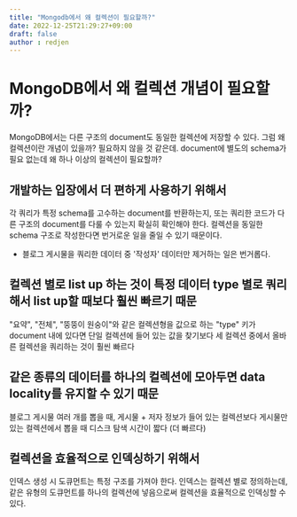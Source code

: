 ```yaml
---
title: "Mongodb에서 왜 컬렉션이 필요할까?"
date: 2022-12-25T21:29:27+09:00
draft: false
author : redjen
---
```


# MongoDB에서 왜 컬렉션 개념이 필요할까? 

MongoDB에서는 다른 구조의 document도 동일한 컬렉션에 저장할 수 있다.
그럼 왜 컬렉션이란 개념이 있을까? 필요하지 않을 것 같은데.
document에 별도의 schema가 필요 없는데 왜 하나 이상의 컬렉션이 필요할까?

## 개발하는 입장에서 더 편하게 사용하기 위해서

각 쿼리가 특정 schema를 고수하는 document를 반환하는지,
또는 쿼리한 코드가 다른 구조의 document를 다룰 수 있는지 확실히 확인해야 한다.
컬렉션을 동일한 schema 구조로 작성한다면 번거로운 일을 줄일 수 있기 때문이다.
- 블로그 게시물을 쿼리한 데이터 중 '작성자' 데이터만 제거하는 일은 번거롭다.

## 컬렉션 별로 list up 하는 것이 특정 데이터 type 별로 쿼리해서 list up할 때보다 훨씬 빠르기 때문

"요약", "전체", "뚱뚱이 원숭이"와 같은 컬렉션형을 값으로 하는 "type" 키가 document 내에 있다면
단일 컬렉션에 들어 있는 값을 찾기보다 세 컬렉션 중에서 올바른 컬렉션을 쿼리하는 것이 훨씬 빠르다

## 같은 종류의 데이터를 하나의 컬렉션에 모아두면 data locality를 유지할 수 있기 때문

블로그 게시물 여러 개를 뽑을 때, 게시물 + 저자 정보가 들어 있는 컬렉션보다 게시물만 있는 컬렉션에서 뽑을 때 디스크 탐색 시간이 짧다 (더 빠르다)

## 컬렉션을 효율적으로 인덱싱하기 위해서

인덱스 생성 시 도큐먼트는 특정 구조를 가져야 한다.
인덱스는 컬렉션 별로 정의하는데, 같은 유형의 도큐먼트를 하나의 컬렉션에 넣음으로써 컬렉션을 효율적으로 인덱싱할 수 있다. 